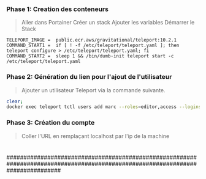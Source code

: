 ### Phase 1: Creation des conteneurs
> Aller dans Portainer
> Créer un stack
> Ajouter les variables
> Démarrer le Stack

```
TELEPORT_IMAGE =  public.ecr.aws/gravitational/teleport:10.2.1
COMMAND_START1 =  if [ ! -f /etc/teleport/teleport.yaml ]; then teleport configure > /etc/teleport/teleport.yaml; fi
COMMAND_START2 =  sleep 1 && /bin/dumb-init teleport start -c /etc/teleport/teleport.yaml
```

### Phase 2: Génération du lien pour l'ajout de l'utilisateur
> Ajouter un utilisateur Teleport via la commande suivante.
```bash
clear;
docker exec teleport tctl users add marc --roles=editor,access --logins=root
```
### Phase 3: Création du compte
> Coller l'URL en remplaçant localhost par l'ip de la machine


# 
# 
################################################################################################################################


